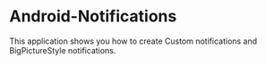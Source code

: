 # Android-Notifications
This application shows you how to create Custom notifications and BigPictureStyle notifications.
